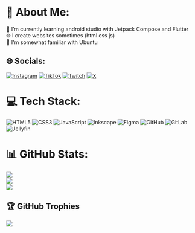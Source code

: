 # 💫 About Me:
🌱 I’m currently learning android studio with Jetpack Compose and Flutter<br>
🌐 I create websites sometimes (html css js)<br>
🐧 I'm somewhat familiar with Ubuntu<br>

## 🌐 Socials:
[![Instagram](https://img.shields.io/badge/Instagram-%23E4405F.svg?logo=Instagram&logoColor=white)](https://instagram.com/fabianvanacoleyen) [![TikTok](https://img.shields.io/badge/TikTok-%23000000.svg?logo=TikTok&logoColor=white)](https://tiktok.com/@fabianvanacoleyen) [![Twitch](https://img.shields.io/badge/Twitch-%239146FF.svg?logo=Twitch&logoColor=white)](https://twitch.tv/fabianvanacoleyen) [![X](https://img.shields.io/badge/X-black.svg?logo=X&logoColor=white)](https://x.com/fabianvanacoley) 

# 💻 Tech Stack:
![HTML5](https://img.shields.io/badge/html5-%23E34F26.svg?style=for-the-badge&logo=html5&logoColor=white) ![CSS3](https://img.shields.io/badge/css3-%231572B6.svg?style=for-the-badge&logo=css3&logoColor=white) ![JavaScript](https://img.shields.io/badge/javascript-%23323330.svg?style=for-the-badge&logo=javascript&logoColor=%23F7DF1E) ![Inkscape](https://img.shields.io/badge/Inkscape-e0e0e0?style=for-the-badge&logo=inkscape&logoColor=080A13) ![Figma](https://img.shields.io/badge/figma-%23F24E1E.svg?style=for-the-badge&logo=figma&logoColor=white) ![GitHub](https://img.shields.io/badge/github-%23121011.svg?style=for-the-badge&logo=github&logoColor=white) ![GitLab](https://img.shields.io/badge/gitlab-%23181717.svg?style=for-the-badge&logo=gitlab&logoColor=white) ![Jellyfin](https://img.shields.io/badge/jellyfin-%23000B25.svg?style=for-the-badge&logo=Jellyfin&logoColor=00A4DC)
# 📊 GitHub Stats:
![](https://github-readme-stats.vercel.app/api?username=fabianvanacoleyen&theme=dark&hide_border=false&include_all_commits=true&count_private=true)<br/>
![](https://github-readme-streak-stats.herokuapp.com/?user=fabianvanacoleyen&theme=dark&hide_border=false)<br/>
![](https://github-readme-stats.vercel.app/api/top-langs/?username=fabianvanacoleyen&theme=dark&hide_border=false&include_all_commits=true&count_private=true&layout=compact)

## 🏆 GitHub Trophies
![](https://github-profile-trophy.vercel.app/?username=fabianvanacoleyen&theme=radical&no-frame=true&no-bg=true&margin-w=4)

<!-- Proudly created with GPRM ( https://gprm.itsvg.in ) -->
